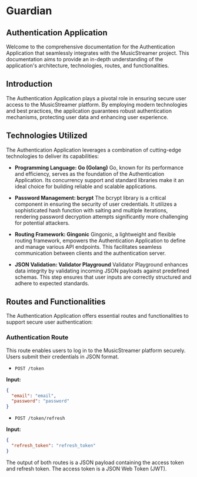 # Guardian
## Authentication Application

Welcome to the comprehensive documentation for the Authentication Application that seamlessly integrates with the MusicStreamer project. This documentation aims to provide an in-depth understanding of the application's architecture, technologies, routes, and functionalities.

## Introduction

The Authentication Application plays a pivotal role in ensuring secure user access to the MusicStreamer platform. By employing modern technologies and best practices, the application guarantees robust authentication mechanisms, protecting user data and enhancing user experience.

## Technologies Utilized

The Authentication Application leverages a combination of cutting-edge technologies to deliver its capabilities:

- **Programming Language: Go (Golang)**
  Go, known for its performance and efficiency, serves as the foundation of the Authentication Application. Its concurrency support and standard libraries make it an ideal choice for building reliable and scalable applications.

- **Password Management: bcrypt**
  The bcrypt library is a critical component in ensuring the security of user credentials. It utilizes a sophisticated hash function with salting and multiple iterations, rendering password decryption attempts significantly more challenging for potential attackers.

- **Routing Framework: Gingonic**
  Gingonic, a lightweight and flexible routing framework, empowers the Authentication Application to define and manage various API endpoints. This facilitates seamless communication between clients and the authentication server.

- **JSON Validation: Validator Playground**
  Validator Playground enhances data integrity by validating incoming JSON payloads against predefined schemas. This step ensures that user inputs are correctly structured and adhere to expected standards.

## Routes and Functionalities

The Authentication Application offers essential routes and functionalities to support secure user authentication:

### Authentication Route
This route enables users to log in to the MusicStreamer platform securely. Users submit their credentials in JSON format.

* `POST /token`
  
**Input:**
```json
{
  "email": "email",
  "password": "password"
}
```
* `POST /token/refresh`

**Input:**
```json
{
  "refresh_token": "refresh_token"
}
```

The output of both routes is a JSON payload containing the access token and refresh token. The access token is a JSON Web Token (JWT).